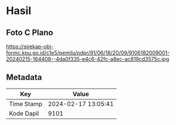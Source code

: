 # Hasil

## Foto C Plano

https://sirekap-obj-formc.kpu.go.id/c1e5/pemilu/pdpr/91/06/18/20/09/9106182009001-20240215-164408--4da0f335-e4c6-42fc-a8ec-ac819cd3575c.jpg


## Metadata

| Key        | Value               |
| ---------- | ------------------- |
| Time Stamp | 2024-02-17 13:05:41 |
| Kode Dapil | 9101                |



